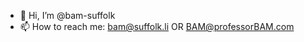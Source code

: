 - 👋 Hi, I’m @bam-suffolk
- 📫 How to reach me:   bam@suffolk.li  OR  BAM@professorBAM.com

<!---
bam-suffolk/bam-suffolk is a ✨ special ✨ repository because its `README.md` (this file) appears on your GitHub profile.
You can click the Preview link to take a look at your changes.
--->
